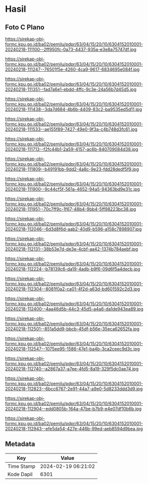 # Hasil

## Foto C Plano

https://sirekap-obj-formc.kpu.go.id/ba02/pemilu/pdpr/63/04/15/20/10/6304152010001-20240218-111100--2ff950fc-0a73-4437-935a-e3e8a75747df.jpg

https://sirekap-obj-formc.kpu.go.id/ba02/pemilu/pdpr/63/04/15/20/10/6304152010001-20240218-111247--76501f5e-4260-4ca9-9617-6834695e084f.jpg

https://sirekap-obj-formc.kpu.go.id/ba02/pemilu/pdpr/63/04/15/20/10/6304152010001-20240218-111351--fad7a6e1-ebdd-4ffc-9c3e-24a56b7d45d5.jpg

https://sirekap-obj-formc.kpu.go.id/ba02/pemilu/pdpr/63/04/15/20/10/6304152010001-20240218-111438--3da7d684-4b6b-4409-83c2-ba9535ed5d11.jpg

https://sirekap-obj-formc.kpu.go.id/ba02/pemilu/pdpr/63/04/15/20/10/6304152010001-20240218-111533--ae155f89-7427-49e0-9f3a-c4b748d3fc61.jpg

https://sirekap-obj-formc.kpu.go.id/ba02/pemilu/pdpr/63/04/15/20/10/6304152010001-20240218-111713--f2fc44b1-2a59-4157-ac6b-840709084d38.jpg

https://sirekap-obj-formc.kpu.go.id/ba02/pemilu/pdpr/63/04/15/20/10/6304152010001-20240218-111809--b49191bb-9dd2-4a8c-9e23-fdd28dedf5f9.jpg

https://sirekap-obj-formc.kpu.go.id/ba02/pemilu/pdpr/63/04/15/20/10/6304152010001-20240218-111900--9c44cf5f-561a-4652-94a5-94363bd9e31c.jpg

https://sirekap-obj-formc.kpu.go.id/ba02/pemilu/pdpr/63/04/15/20/10/6304152010001-20240218-111951--70c7ff9c-1f67-48b4-9bb4-5ff98223bc38.jpg

https://sirekap-obj-formc.kpu.go.id/ba02/pemilu/pdpr/63/04/15/20/10/6304152010001-20240218-112046--6d3d8f6d-aab2-40d9-b596-a158c7898907.jpg

https://sirekap-obj-formc.kpu.go.id/ba02/pemilu/pdpr/63/04/15/20/10/6304152010001-20240218-112131--38b53e7d-de3e-4cbf-aa42-1374b784aebf.jpg

https://sirekap-obj-formc.kpu.go.id/ba02/pemilu/pdpr/63/04/15/20/10/6304152010001-20240218-112224--b78139c6-da19-4adb-b9f6-09d6f5a4decb.jpg

https://sirekap-obj-formc.kpu.go.id/ba02/pemilu/pdpr/63/04/15/20/10/6304152010001-20240218-112304--8081f0a2-ca01-4f2d-a63d-bd601592c2d3.jpg

https://sirekap-obj-formc.kpu.go.id/ba02/pemilu/pdpr/63/04/15/20/10/6304152010001-20240218-112400--4aa46d5b-44c3-45d5-a4a6-da1de943ea89.jpg

https://sirekap-obj-formc.kpu.go.id/ba02/pemilu/pdpr/63/04/15/20/10/6304152010001-20240218-112501--851a5dd9-bbcb-45df-b56e-35eca62652fa.jpg

https://sirekap-obj-formc.kpu.go.id/ba02/pemilu/pdpr/63/04/15/20/10/6304152010001-20240218-112547--1075ee95-1586-47e1-ba4b-3ca2ceec9d3c.jpg

https://sirekap-obj-formc.kpu.go.id/ba02/pemilu/pdpr/63/04/15/20/10/6304152010001-20240218-112740--a2867a37-a7ee-4fd5-8a19-329f5dc0ae74.jpg

https://sirekap-obj-formc.kpu.go.id/ba02/pemilu/pdpr/63/04/15/20/10/6304152010001-20240218-112823--6bcc6767-2e91-44a7-a9e0-5d8233ddd3d9.jpg

https://sirekap-obj-formc.kpu.go.id/ba02/pemilu/pdpr/63/04/15/20/10/6304152010001-20240218-112904--edd0805b-164a-47be-b7b9-e4e07df10b6b.jpg

https://sirekap-obj-formc.kpu.go.id/ba02/pemilu/pdpr/63/04/15/20/10/6304152010001-20240218-112943--efe5da54-427e-446b-99ed-aeb8594d9bea.jpg


## Metadata

| Key        | Value               |
| ---------- | ------------------- |
| Time Stamp | 2024-02-19 06:21:02 |
| Kode Dapil | 6301                |



